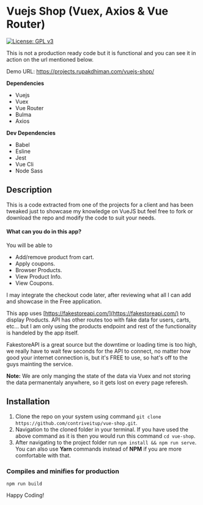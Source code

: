 # Vuejs Shop (Vuex, Axios & Vue Router)

[![License: GPL v3](https://img.shields.io/badge/License-GPLv3-blue.svg)](https://www.gnu.org/licenses/gpl-3.0)

This is not a production ready code but it is functional and you can see it in action on the url mentioned below.

Demo URL: https://projects.rupakdhiman.com/vuejs-shop/

**Dependencies**

- Vuejs
- Vuex
- Vue Router
- Bulma
- Axios

**Dev Dependencies**

- Babel
- Esline
- Jest
- Vue Cli
- Node Sass

## Description

This is a code extracted from one of the projects for a client and has been tweaked just to showcase my knowledge on VueJS but feel free to fork or download the repo and modify the code to suit your needs.

#### What can you do in this app?

You will be able to

- Add/remove product from cart.
- Apply coupons.
- Browser Products.
- View Product Info.
- View Coupons.

I may integrate the checkout code later, after reviewing what all I can add and showcase in the Free application.

This app uses [https://fakestoreapi.com/](https://fakestoreapi.com/) to display Products. API has other routes too with fake data for users, carts, etc... but I am only using the products endpoint and rest of the functionality is handeled by the app itself.

FakestoreAPI is a great source but the downtime or loading time is too high, we really have to wait few seconds for the API to connect, no matter how good your internet connection is, but it's FREE to use, so hat's off to the guys mainting the service.

**Note:** We are only manging the state of the data via Vuex and not storing the data permanentaly anywhere, so it gets lost on every page referesh.

## Installation

1. Clone the repo on your system using command `git clone https://github.com/contriveitup/vue-shop.git`.
2. Navigation to the cloned folder in your terminal. If you have used the above command as it is then you would run this command `cd vue-shop`.
3. After navigating to the project folder run `npm install && npm run serve`. You can also use **Yarn** commands instead of **NPM** if you are more comfortable with that.

### Compiles and minifies for production

```
npm run build
```

Happy Coding!
